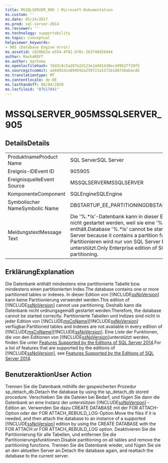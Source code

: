 ```yaml
---
title: MSSQLSERVER_905 | Microsoft-Dokumentation
ms.custom: ''
ms.date: 05/24/2017
ms.prod: sql-server-2014
ms.reviewer: ''
ms.technology: supportability
ms.topic: conceptual
helpviewer_keywords:
- 905 (Database Engine error)
ms.assetid: c828bb2e-e554-4f81-b76c-2b3740d2b944
author: MashaMSFT
ms.author: mathoma
ms.openlocfilehash: 7dd3c8c5a287e2d123e2a9d1430ecd49b27f29f5
ms.sourcegitcommit: ad4d92dce894592a259721a1571b1d8736abacdb
ms.translationtype: MT
ms.contentlocale: de-DE
ms.lasthandoff: 08/04/2020
ms.locfileid: "87617041"
---
```

# <a name="mssqlserver_905"></a><span data-ttu-id="0956a-102">MSSQLSERVER_905</span><span class="sxs-lookup"><span data-stu-id="0956a-102">MSSQLSERVER_905</span></span>
    
## <a name="details"></a><span data-ttu-id="0956a-103">Details</span><span class="sxs-lookup"><span data-stu-id="0956a-103">Details</span></span>  
  
|||  
|-|-|  
|<span data-ttu-id="0956a-104">Produktname</span><span class="sxs-lookup"><span data-stu-id="0956a-104">Product Name</span></span>|<span data-ttu-id="0956a-105">SQL Server</span><span class="sxs-lookup"><span data-stu-id="0956a-105">SQL Server</span></span>|  
|<span data-ttu-id="0956a-106">Ereignis-ID</span><span class="sxs-lookup"><span data-stu-id="0956a-106">Event ID</span></span>|<span data-ttu-id="0956a-107">905</span><span class="sxs-lookup"><span data-stu-id="0956a-107">905</span></span>|  
|<span data-ttu-id="0956a-108">Ereignisquelle</span><span class="sxs-lookup"><span data-stu-id="0956a-108">Event Source</span></span>|<span data-ttu-id="0956a-109">MSSQLSERVER</span><span class="sxs-lookup"><span data-stu-id="0956a-109">MSSQLSERVER</span></span>|  
|<span data-ttu-id="0956a-110">Komponente</span><span class="sxs-lookup"><span data-stu-id="0956a-110">Component</span></span>|<span data-ttu-id="0956a-111">SQLEngine</span><span class="sxs-lookup"><span data-stu-id="0956a-111">SQLEngine</span></span>|  
|<span data-ttu-id="0956a-112">Symbolischer Name</span><span class="sxs-lookup"><span data-stu-id="0956a-112">Symbolic Name</span></span>|<span data-ttu-id="0956a-113">DBSTARTUP_EE_PARTITIONING</span><span class="sxs-lookup"><span data-stu-id="0956a-113">DBSTARTUP_EE_PARTITIONING</span></span>|  
|<span data-ttu-id="0956a-114">Meldungstext</span><span class="sxs-lookup"><span data-stu-id="0956a-114">Message Text</span></span>|<span data-ttu-id="0956a-115">Die '%.\*ls'-Datenbank kann in dieser Edition von SQL Server nicht gestartet werden, weil sie eine '%.\*ls'-Partitionsfunktion enthält.</span><span class="sxs-lookup"><span data-stu-id="0956a-115">Database '%.\*ls' cannot be started in this edition of SQL Server because it contains a partition function '%.\*ls'.</span></span> <span data-ttu-id="0956a-116">Das Partitionieren wird nur von SQL Server Enterprise Edition unterstützt.</span><span class="sxs-lookup"><span data-stu-id="0956a-116">Only Enterprise edition of SQL Server supports partitioning.</span></span>|  
  
## <a name="explanation"></a><span data-ttu-id="0956a-117">Erklärung</span><span class="sxs-lookup"><span data-stu-id="0956a-117">Explanation</span></span>  
 <span data-ttu-id="0956a-118">Die Datenbank enthält mindestens eine partitionierte Tabelle bzw. mindestens einen partitionierten Index.</span><span class="sxs-lookup"><span data-stu-id="0956a-118">The database contains one or more partitioned tables or indexes.</span></span> <span data-ttu-id="0956a-119">In dieser Edition von [!INCLUDE[ssNoVersion](../../includes/ssnoversion-md.md)] kann keine Partitionierung verwendet werden.</span><span class="sxs-lookup"><span data-stu-id="0956a-119">This edition of [!INCLUDE[ssNoVersion](../../includes/ssnoversion-md.md)] cannot use partitioning.</span></span> <span data-ttu-id="0956a-120">Deshalb kann die Datenbank nicht ordnungsgemäß gestartet werden.</span><span class="sxs-lookup"><span data-stu-id="0956a-120">Therefore, the database cannot be started correctly.</span></span> <span data-ttu-id="0956a-121">Partitionierte Tabellen und Indizes sind nicht in jeder Edition von [!INCLUDE[msCoName](../../includes/msconame-md.md)][!INCLUDE[ssNoVersion](../../includes/ssnoversion-md.md)] verfügbar.</span><span class="sxs-lookup"><span data-stu-id="0956a-121">Partitioned tables and indexes are not available in every edition of [!INCLUDE[msCoName](../../includes/msconame-md.md)][!INCLUDE[ssNoVersion](../../includes/ssnoversion-md.md)].</span></span> <span data-ttu-id="0956a-122">Eine Liste der Funktionen, die von den Editionen von [!INCLUDE[ssNoVersion](../../includes/ssnoversion-md.md)]unterstützt werden, finden Sie unter [Features Supported by the Editions of SQL Server 2014](../../getting-started/features-supported-by-the-editions-of-sql-server-2014.md).</span><span class="sxs-lookup"><span data-stu-id="0956a-122">For a list of features that are supported by the editions of [!INCLUDE[ssNoVersion](../../includes/ssnoversion-md.md)], see [Features Supported by the Editions of SQL Server 2014](../../getting-started/features-supported-by-the-editions-of-sql-server-2014.md).</span></span>  
  
## <a name="user-action"></a><span data-ttu-id="0956a-123">Benutzeraktion</span><span class="sxs-lookup"><span data-stu-id="0956a-123">User Action</span></span>  
 <span data-ttu-id="0956a-124">Trennen Sie die Datenbank mithilfe der gespeicherten Prozedur sp_detach_db.</span><span class="sxs-lookup"><span data-stu-id="0956a-124">Detach the database by using the sp_detach_db stored procedure.</span></span> <span data-ttu-id="0956a-125">Verschieben Sie die Dateien bei Bedarf, und fügen Sie dann die Datenbank an eine Instanz der unterstützen [!INCLUDE[ssNoVersion](../../includes/ssnoversion-md.md)] -Edition an. Verwenden Sie dazu CREATE DATABASE mit der FOR ATTACH-Option oder der FOR ATTACH_REBUILD_LOG-Option.</span><span class="sxs-lookup"><span data-stu-id="0956a-125">Move the files if it is needed, and then attach the database to an instance of a supported [!INCLUDE[ssNoVersion](../../includes/ssnoversion-md.md)] edition by using the CREATE DATABASE with the FOR ATTACH or FOR ATTACH_REBUILD_LOG option.</span></span> <span data-ttu-id="0956a-126">Deaktivieren Sie die Partitionierung für alle Tabellen, und entfernen Sie die Partitionierungsfunktionen.</span><span class="sxs-lookup"><span data-stu-id="0956a-126">Disable partitioning on all tables and remove the partitioning functions.</span></span> <span data-ttu-id="0956a-127">Trennen Sie die Datenbank wieder, und fügen Sie sie an den aktuellen Server an.</span><span class="sxs-lookup"><span data-stu-id="0956a-127">Detach the database again, and reattach the database to the current server.</span></span>  
  
  
